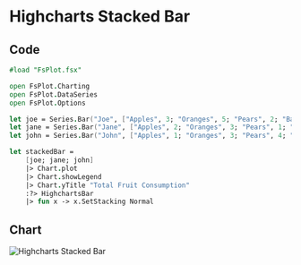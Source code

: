 Highcharts Stacked Bar
======================

Code
----

```fsharp
#load "FsPlot.fsx"

open FsPlot.Charting
open FsPlot.DataSeries
open FsPlot.Options

let joe = Series.Bar("Joe", ["Apples", 3; "Oranges", 5; "Pears", 2; "Bananas", 2])
let jane = Series.Bar("Jane", ["Apples", 2; "Oranges", 3; "Pears", 1; "Bananas", 3])
let john = Series.Bar("John", ["Apples", 1; "Oranges", 3; "Pears", 4; "Bananas", 4])

let stackedBar =
    [joe; jane; john]
    |> Chart.plot
    |> Chart.showLegend
    |> Chart.yTitle "Total Fruit Consumption"
    :?> HighchartsBar
    |> fun x -> x.SetStacking Normal
```
Chart
-----

![Highcharts Stacked Bar](https://raw.github.com/TahaHachana/FsPlot/master/screenshots/HighchartsStackedBar.PNG)